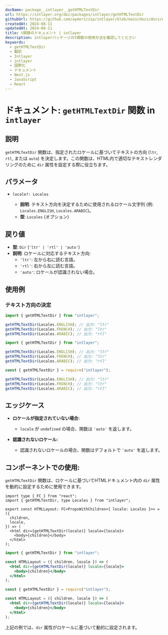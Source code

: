 ```yaml
---
docName: package__intlayer__getHTMLTextDir
url: https://intlayer.org/doc/packages/intlayer/getHTMLTextDir
githubUrl: https://github.com/aymericzip/intlayer/blob/main/docs/docs/en/packages/intlayer/getHTMLTextDir.md
createdAt: 2024-08-11
updatedAt: 2024-08-11
title: t関数のドキュメント | intlayer
description: intlayerパッケージのt関数の使用方法を確認してください
keywords:
  - getHTMLTextDir
  - 翻訳
  - Intlayer
  - intlayer
  - 国際化
  - ドキュメント
  - Next.js
  - JavaScript
  - React
---
```


# ドキュメント: `getHTMLTextDir` 関数 in `intlayer`

## 説明

`getHTMLTextDir` 関数は、指定されたロケールに基づいてテキストの方向 (`ltr`, `rtl`, または `auto`) を決定します。この関数は、HTML内で適切なテキストレンダリングのために `dir` 属性を設定する際に役立ちます。

## パラメータ

- `locale?: Locales`

  - **説明**: テキスト方向を決定するために使用されるロケール文字列 (例: `Locales.ENGLISH`, `Locales.ARABIC`)。
  - **型**: `Locales` (オプション)

## 戻り値

- **型**: `Dir` (`'ltr' | 'rtl' | 'auto'`)
- **説明**: ロケールに対応するテキスト方向:
  - `'ltr'`: 左から右に読む言語。
  - `'rtl'`: 右から左に読む言語。
  - `'auto'`: ロケールが認識されない場合。

## 使用例

### テキスト方向の決定

```typescript codeFormat="typescript"
import { getHTMLTextDir } from "intlayer";

getHTMLTextDir(Locales.ENGLISH); // 出力: "ltr"
getHTMLTextDir(Locales.FRENCH); // 出力: "ltr"
getHTMLTextDir(Locales.ARABIC); // 出力: "rtl"
```

```javascript codeFormat="esm"
import { getHTMLTextDir } from "intlayer";

getHTMLTextDir(Locales.ENGLISH); // 出力: "ltr"
getHTMLTextDir(Locales.FRENCH); // 出力: "ltr"
getHTMLTextDir(Locales.ARABIC); // 出力: "rtl"
```

```javascript codeFormat="commonjs"
const { getHTMLTextDir } = require("intlayer");

getHTMLTextDir(Locales.ENGLISH); // 出力: "ltr"
getHTMLTextDir(Locales.FRENCH); // 出力: "ltr"
getHTMLTextDir(Locales.ARABIC); // 出力: "rtl"
```

## エッジケース

- **ロケールが指定されていない場合:**

  - `locale` が `undefined` の場合、関数は `'auto'` を返します。

- **認識されないロケール:**
  - 認識されないロケールの場合、関数はデフォルトで `'auto'` を返します。

## コンポーネントでの使用:

`getHTMLTextDir` 関数は、ロケールに基づいてHTMLドキュメント内の `dir` 属性を動的に設定するために使用できます。

```tsx codeFormat="typescript"
import type { FC } from "react";
import { getHTMLTextDir, type Locales } from "intlayer";

export const HTMLLayout: FC<PropsWithChildren<{ locale: Locales }>> = ({
  children,
  locale,
}) => (
  <html dir={getHTMLTextDir(locale)} locale={locale}>
    <body>{children}</body>
  </html>
);
```

```jsx codeFormat="esm"
import { getHTMLTextDir } from "intlayer";

const HTMLLayout = ({ children, locale }) => (
  <html dir={getHTMLTextDir(locale)} locale={locale}>
    <body>{children}</body>
  </html>
);
```

```jsx codeFormat="commonjs"
const { getHTMLTextDir } = require("intlayer");

const HTMLLayout = ({ children, locale }) => (
  <html dir={getHTMLTextDir(locale)} locale={locale}>
    <body>{children}</body>
  </html>
);
```

上記の例では、`dir` 属性がロケールに基づいて動的に設定されます。
